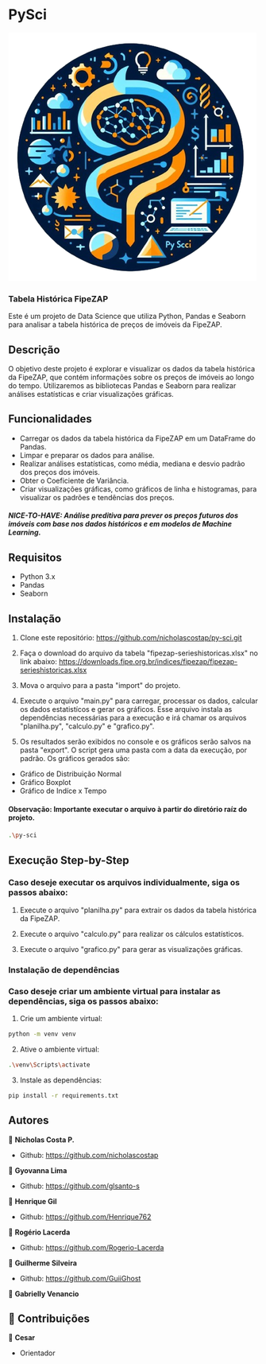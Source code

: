 # PySci
![PySci Image](./src/img/logo-py-sci.png)
### Tabela Histórica FipeZAP

Este é um projeto de Data Science que utiliza Python, Pandas e Seaborn para analisar a tabela histórica de preços de imóveis da FipeZAP.

## Descrição

O objetivo deste projeto é explorar e visualizar os dados da tabela histórica da FipeZAP, que contém informações sobre os preços de imóveis ao longo do tempo. Utilizaremos as bibliotecas Pandas e Seaborn para realizar análises estatísticas e criar visualizações gráficas.

## Funcionalidades

- Carregar os dados da tabela histórica da FipeZAP em um DataFrame do Pandas.
- Limpar e preparar os dados para análise.
- Realizar análises estatísticas, como média, mediana e desvio padrão dos preços dos imóveis.
- Obter o Coeficiente de Variância.
- Criar visualizações gráficas, como gráficos de linha e histogramas, para visualizar os padrões e tendências dos preços.

##### NICE-TO-HAVE: Análise preditiva para prever os preços futuros dos imóveis com base nos dados históricos e em modelos de Machine Learning.

## Requisitos

- Python 3.x
- Pandas
- Seaborn

## Instalação

1. Clone este repositório:
https://github.com/nicholascostap/py-sci.git

2. Faça o download do arquivo da tabela "fipezap-serieshistoricas.xlsx"
no link abaixo:
https://downloads.fipe.org.br/indices/fipezap/fipezap-serieshistoricas.xlsx

3. Mova o arquivo para a pasta "import" do projeto.

4. Execute o arquivo "main.py" para carregar, processar os dados, calcular
os dados estatistícos e gerar os gráficos.
Esse arquivo instala as dependências necessárias para a execução e 
irá chamar os arquivos "planilha.py", "calculo.py" e "grafico.py".

5. Os resultados serão exibidos no console e os gráficos serão salvos na pasta "export". O script gera uma pasta com a data da execução, por padrão.
Os gráficos gerados são:

- Gráfico de Distribuição Normal
- Gráfico Boxplot
- Gráfico de Indíce x Tempo

#### Observação: Importante executar o arquivo à partir do diretório raíz do projeto.
```bash
.\py-sci
```

## Execução Step-by-Step

### Caso deseje executar os arquivos individualmente, siga os passos abaixo:

1. Execute o arquivo "planilha.py" para extrair os dados da tabela histórica da FipeZAP.

2. Execute o arquivo "calculo.py" para realizar os cálculos estatísticos.

3. Execute o arquivo "grafico.py" para gerar as visualizações gráficas.

### Instalação de dependências
### Caso deseje criar um ambiente virtual para instalar as dependências, siga os passos abaixo:

1. Crie um ambiente virtual:
```bash
python -m venv venv
```

2. Ative o ambiente virtual:
```bash
.\venv\Scripts\activate
```

3. Instale as dependências:
```bash
pip install -r requirements.txt
```

## Autores
👤 **Nicholas Costa P.**
- Github: https://github.com/nicholascostap

👤 **Gyovanna Lima**
- Github: https://github.com/glsanto-s

👤 **Henrique Gil**
- Github: https://github.com/Henrique762

👤 **Rogério Lacerda**
- Github: https://github.com/Rogerio-Lacerda

👤 **Guilherme Silveira**
- Github: https://github.com/GuiiGhost

👤 **Gabrielly Venancio**

## 🤝 Contribuições

👤 **Cesar**
- Orientador
